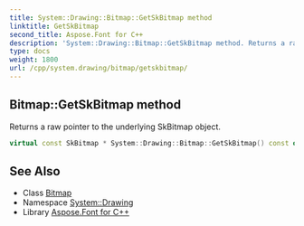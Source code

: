 ```yaml
---
title: System::Drawing::Bitmap::GetSkBitmap method
linktitle: GetSkBitmap
second_title: Aspose.Font for C++
description: 'System::Drawing::Bitmap::GetSkBitmap method. Returns a raw pointer to the underlying SkBitmap object in C++.'
type: docs
weight: 1800
url: /cpp/system.drawing/bitmap/getskbitmap/
---
```

## Bitmap::GetSkBitmap method


Returns a raw pointer to the underlying SkBitmap object.

```cpp
virtual const SkBitmap * System::Drawing::Bitmap::GetSkBitmap() const override
```

## See Also

* Class [Bitmap](../)
* Namespace [System::Drawing](../../)
* Library [Aspose.Font for C++](../../../)
